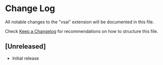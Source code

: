 # Change Log

All notable changes to the "vsai" extension will be documented in this file.

Check [Keep a Changelog](http://keepachangelog.com/) for recommendations on how to structure this file.

## [Unreleased]

- Initial release